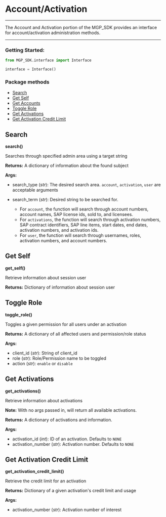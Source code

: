 # Account/Activation
<hr>

The Account and Activation portion of the MGP_SDK provides an interface for account/activation administration methods.

___

### Getting Started: 
```python
from MGP_SDK.interface import Interface

interface = Interface()
```

### Package methods
- [Search](#search)
- [Get Self](#get-self)
- [Get Accounts](#get-accounts)
- [Toggle Role](#toggle-role)
- [Get Activations](#get-activations)
- [Get Activation Credit Limit](#get-activation-credit-limit)

## Search 
**search()**

Searches through specified admin area using a target string

**Returns:** A dictionary of information about the found subject 

**Args:**

* search_type (*str*): The desired search area. `account`, `activation`, `user` are acceptable arguments
  
* search_term (*str*): Desired string to be searched for.
    * For `account`, the function will search through account numbers, account names, SAP license ids, sold to, and licensees.
    * For `activations`,  the function will search through activation numbers, SAP contract identifiers, SAP line items, start dates, end dates, activation numbers, and activation ids. 
    * For `user`, the function will search through usernames, roles, activation numbers, and account numbers.


## Get Self 
**get_self()**

Retrieve information about session user

**Returns:** Dictionary of information about session user

## Toggle Role 
**toggle_role()**

Toggles a given permission for all users under an activation 

**Returns:** A dictionary of all affected users and permission/role status

**Args:**

* client_id (*str*): String of client_id
* role (*str*): Role/Permission name to be toggled
* action (*str*): `enable` or `disable`
  
## Get Activations 
**get_activations()**

Retrieve information about activations

**Note:** With no args passed in, will return all available activations.

**Returns:** A dictionary of activations and information.

**Args:**

* activation_id (*int*): ID of an activation. Defaults to `NONE`
* activation_number (*str*): Activation number. Defaults to `NONE`


## Get Activation Credit Limit 
**get_activation_credit_limit()**

Retrieve the credit limit for an activation

**Returns:** Dictionary of a given activation's credit limit and usage

**Args:** 

* activation_number (*str*): Activation number of interest